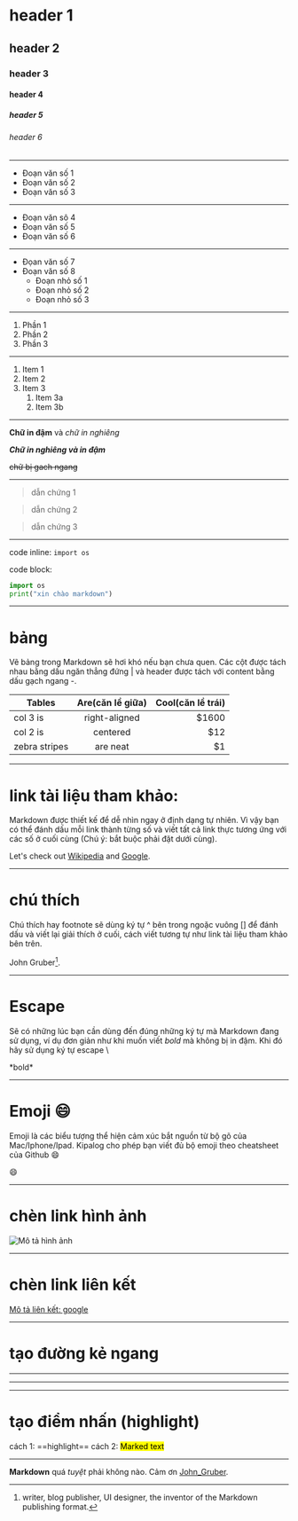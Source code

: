 # header 1
## header 2
### header 3
#### header 4
##### header 5
###### header 6
****
- Đoạn văn số 1
- Đoạn văn số 2
- Đoạn văn số 3
****
+ Đoạn văn sô 4
+ Đoạn văn số 5
+ Đoạn văn số 6
********
* Đọan văn số 7
* Đoạn văn số 8
  * Đoạn nhỏ số 1
  * Đoạn nhỏ số 2
  * Đoạn nhỏ số 3
****
1. Phần 1
2. Phần 2
3. Phần 3
****
1. Item 1
1. Item 2
1. Item 3
   1. Item 3a
   1. Item 3b
***
**Chữ in đậm** và *chữ in nghiêng*

***Chữ in nghiêng và in đậm***

~~chữ bị gach ngang~~
****
> dẫn chứng 1

> dẫn chứng 2

> dẫn chứng 3
****
code inline:
`import os`

code block:
```python
import os
print("xin chào markdown")
```
****
# bảng
Vẽ bảng trong Markdown sẽ hơi khó nếu bạn chưa quen. Các cột được tách nhau bằng dấu ngăn thẳng đứng | và header được tách với content bằng dấu gạch ngang -.

| Tables        | Are(căn lề giữa)| Cool(căn lề trái)  |
| ------------- |:---------------:| ------------------:|
| col 3 is      | right-aligned   | $1600              |
| col 2 is      | centered        |   $12              |
| zebra stripes | are neat        |    $1              |

****
# link tài liệu tham khảo:
Markdown được thiết kế để dễ nhìn ngay ở định dạng tự nhiên.
Vì vậy bạn có thể đánh dấu mỗi link thành từng số và viết tất cả link thực tương ứng với các số ở cuối cùng (Chú ý: bắt buộc phải đặt dưới cùng).

Let's check out [Wikipedia][1] and [Google][2].

****
# chú thích
Chú thích hay footnote sẽ dùng ký tự ^ bên trong ngoặc vuông [] để đánh dấu và viết lại giải thích ở cuối, cách viết tương tự như link tài liệu tham khảo bên trên.

John Gruber[^1].
[^1]: writer, blog publisher, UI designer, the inventor of the Markdown publishing format.

****
# Escape
Sẽ có những lúc bạn cần dùng đến đúng những ký tự mà Markdown đang sử dụng, ví dụ đơn giản như khi muốn viết *bold* mà không bị in đậm. Khi đó hãy sử dụng ký tự escape \

\*bold\*

****
# Emoji :smile:
Emoji là các biểu tượng thể hiện cảm xúc bắt nguồn từ bộ gõ của Mac/Iphone/Ipad. Kipalog cho phép bạn viết đủ bộ emoji theo cheatsheet của Github :smile:

:smile:

****
# chèn link hình ảnh

![Mô tả hình ảnh](https://www.google.com/images/branding/googlelogo/1x/googlelogo_color_272x92dp.png)

****
# chèn link liên kết
[Mô tả liên kết: google](https://www.google.com/)

***
# tạo đường kẻ ngang
***
---
___
# tạo điểm nhấn (highlight)
cách 1: ==highlight==
cách 2: <mark>Marked text</mark>

---
**Markdown** quá *tuyệt* phải không nào. Cảm ơn [John_Gruber](https://en.wikipedia.org/wiki/John_Gruber).

[1]: https://en.wikipedia.org "Wikipedia"
[2]: https://www.google.com "Google"